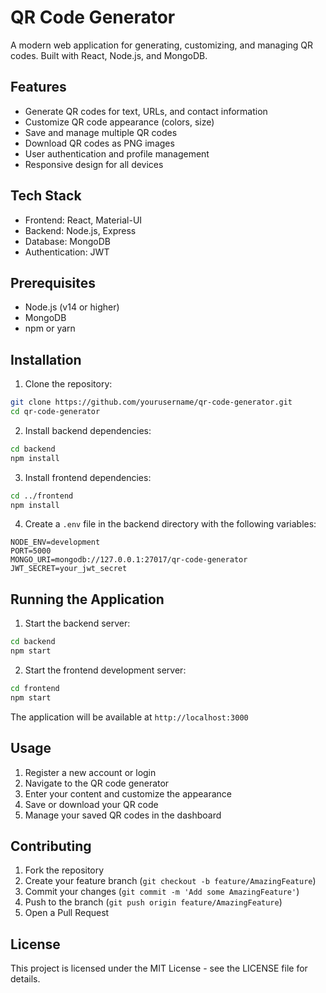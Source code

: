 # QR Code Generator

A modern web application for generating, customizing, and managing QR codes. Built with React, Node.js, and MongoDB.

## Features

- Generate QR codes for text, URLs, and contact information
- Customize QR code appearance (colors, size)
- Save and manage multiple QR codes
- Download QR codes as PNG images
- User authentication and profile management
- Responsive design for all devices

## Tech Stack

- Frontend: React, Material-UI
- Backend: Node.js, Express
- Database: MongoDB
- Authentication: JWT

## Prerequisites

- Node.js (v14 or higher)
- MongoDB
- npm or yarn

## Installation

1. Clone the repository:
```bash
git clone https://github.com/yourusername/qr-code-generator.git
cd qr-code-generator
```

2. Install backend dependencies:
```bash
cd backend
npm install
```

3. Install frontend dependencies:
```bash
cd ../frontend
npm install
```

4. Create a `.env` file in the backend directory with the following variables:
```
NODE_ENV=development
PORT=5000
MONGO_URI=mongodb://127.0.0.1:27017/qr-code-generator
JWT_SECRET=your_jwt_secret
```

## Running the Application

1. Start the backend server:
```bash
cd backend
npm start
```

2. Start the frontend development server:
```bash
cd frontend
npm start
```

The application will be available at `http://localhost:3000`

## Usage

1. Register a new account or login
2. Navigate to the QR code generator
3. Enter your content and customize the appearance
4. Save or download your QR code
5. Manage your saved QR codes in the dashboard

## Contributing

1. Fork the repository
2. Create your feature branch (`git checkout -b feature/AmazingFeature`)
3. Commit your changes (`git commit -m 'Add some AmazingFeature'`)
4. Push to the branch (`git push origin feature/AmazingFeature`)
5. Open a Pull Request

## License

This project is licensed under the MIT License - see the LICENSE file for details. 